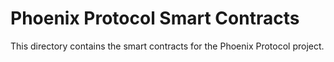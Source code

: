 # Phoenix Protocol Smart Contracts

This directory contains the smart contracts for the Phoenix Protocol project.